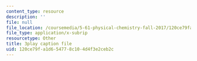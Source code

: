 ```yaml
---
content_type: resource
description: ''
file: null
file_location: /coursemedia/5-61-physical-chemistry-fall-2017/120ce79fa1d654778c104d4f3e2ceb2c_yBCdnNIAiQg.vtt
file_type: application/x-subrip
resourcetype: Other
title: 3play caption file
uid: 120ce79f-a1d6-5477-8c10-4d4f3e2ceb2c
---
```


